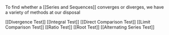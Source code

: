 To find whether a [[Series and Sequences]] converges or diverges, we have a variety of methods at our disposal

[[Divergence Test]]
[[Integral Test]]
[[Direct Comparison Test]]
[[Limit Comparison Test]]
[[Ratio Test]]
[[Root Test]]
[[Alternating Series Test]]
